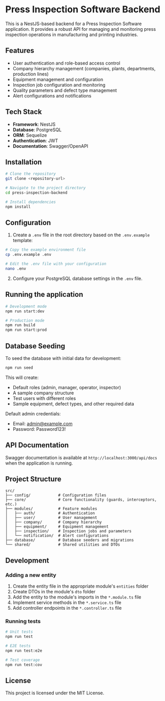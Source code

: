 # Press Inspection Software Backend

This is a NestJS-based backend for a Press Inspection Software application. It provides a robust API for managing and monitoring press inspection operations in manufacturing and printing industries.

## Features

- User authentication and role-based access control
- Company hierarchy management (companies, plants, departments, production lines)
- Equipment management and configuration
- Inspection job configuration and monitoring
- Quality parameters and defect type management
- Alert configurations and notifications

## Tech Stack

- **Framework**: NestJS
- **Database**: PostgreSQL
- **ORM**: Sequelize
- **Authentication**: JWT
- **Documentation**: Swagger/OpenAPI

## Installation

```bash
# Clone the repository
git clone <repository-url>

# Navigate to the project directory
cd press-inspection-backend

# Install dependencies
npm install
```

## Configuration

1. Create a `.env` file in the root directory based on the `.env.example` template:

```bash
# Copy the example environment file
cp .env.example .env

# Edit the .env file with your configuration
nano .env
```

2. Configure your PostgreSQL database settings in the `.env` file.

## Running the application

```bash
# Development mode
npm run start:dev

# Production mode
npm run build
npm run start:prod
```

## Database Seeding

To seed the database with initial data for development:

```bash
npm run seed
```

This will create:
- Default roles (admin, manager, operator, inspector)
- A sample company structure
- Test users with different roles
- Sample equipment, defect types, and other required data

Default admin credentials:
- Email: admin@example.com
- Password: Password123!

## API Documentation

Swagger documentation is available at `http://localhost:3000/api/docs` when the application is running.

## Project Structure

```
src/
├── config/            # Configuration files
├── core/              # Core functionality (guards, interceptors, etc.)
├── modules/           # Feature modules
│   ├── auth/          # Authentication
│   ├── user/          # User management
│   ├── company/       # Company hierarchy
│   ├── equipment/     # Equipment management
│   ├── inspection/    # Inspection jobs and parameters
│   └── notification/  # Alert configurations
├── database/          # Database seeders and migrations
└── shared/            # Shared utilities and DTOs
```

## Development

### Adding a new entity

1. Create the entity file in the appropriate module's `entities` folder
2. Create DTOs in the module's `dto` folder
3. Add the entity to the module's imports in the `*.module.ts` file
4. Implement service methods in the `*.service.ts` file
5. Add controller endpoints in the `*.controller.ts` file

### Running tests

```bash
# Unit tests
npm run test

# E2E tests
npm run test:e2e

# Test coverage
npm run test:cov
```

## License

This project is licensed under the MIT License.
